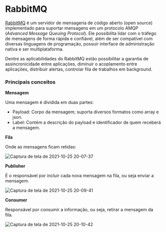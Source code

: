 # RabbitMQ

[RabbitMQ] é um servidor de mensageria de código aberto (open source) implementado para suportar mensagens em um protocolo AMQP (*Advanced Message Queuing Protocol*). Ele possibilita lidar com o tráfego de mensagens de forma rápida e confiável, além de ser compatível com diversas linguagens de programação, possuir interface de administração nativa e ser multiplataforma.

Dentre as aplicabilidades do RabbitMQ estão possibilitar a garantia de assincronicidade entre aplicações, diminuir o acoplamento entre aplicações, distribuir alertas, controlar fila de trabalhos em background.

### Principais conceitos

**Mensagem**

Uma mensagem é dividida em duas partes:

* Payload: Corpo da mensagem; suporta diversos formatos como array e json.
* Label: Contém a descrição do payload e identificador de quem receberá a mensagem.

**Fila**

Onde as mensagens ficam retidas:

![Captura de tela de 2021-10-25 20-07-37](https://user-images.githubusercontent.com/52939036/138782872-d2096451-fced-40fc-a9a1-1127bfc5daa5.png)

**Publisher**

É o responsável por incluir cada nova mensagem na fila, ou seja enviar a mensagem.

![Captura de tela de 2021-10-25 20-09-41](https://user-images.githubusercontent.com/52939036/138783053-6797c1e2-0a6f-4cf0-9f69-fc0f7c8e518c.png)

**Consumer**

Responsável por consumir a informação, ou seja, retirar a mensagem da fila.

![Captura de tela de 2021-10-25 20-10-42](https://user-images.githubusercontent.com/52939036/138783073-4f12a465-8c5e-4052-90f5-74fd6892d3ca.png)


[RabbitMQ]: https://www.rabbitmq.com/documentation.html

[Docker do RabbitMQ]: https://hub.docker.com/_/rabbitmq/
